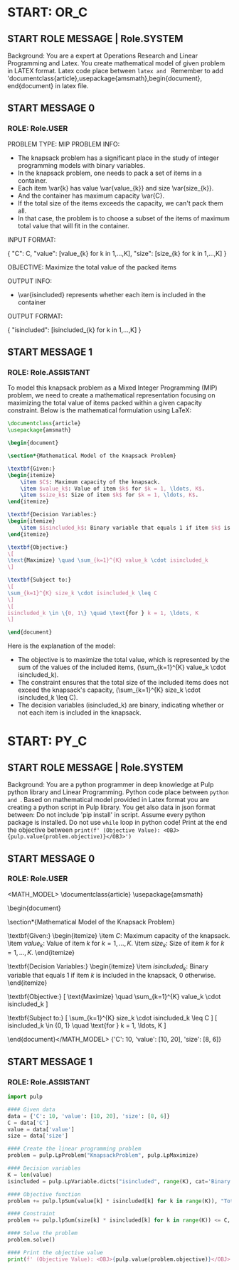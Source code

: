 # START: OR_C 
## START ROLE MESSAGE | Role.SYSTEM 
Background: You are a expert at Operations Research and Linear Programming and Latex. You create mathematical model of given problem in LATEX format. Latex code place between ```latex and ``` Remember to add 'documentclass{article},usepackage{amsmath},begin{document}, end{document} in latex file. 
## START MESSAGE 0 
### ROLE: Role.USER
<DESCRIPTION>
PROBLEM TYPE: MIP
PROBLEM INFO:

- The knapsack problem has a significant place in the study of integer programming models with binary variables. 
- In the knapsack problem, one needs to pack a set of items in a container.
- Each item \var{k} has value \var{value_{k}} and size \var{size_{k}}.
- And the container has maximum capacity \var{C}. 
- If the total size of the items exceeds the capacity, we can't pack them all. 
- In that case, the problem is to choose a subset of the items of maximum total value that will fit in the container. 

INPUT FORMAT:

{
	"C": C,
	"value": [value_{k} for k in 1,...,K],
	"size": [size_{k} for k in 1,...,K]
}


OBJECTIVE: Maximize the total value of the packed items

OUTPUT INFO:

- \var{isincluded} represents whether each item is included in the container

OUTPUT FORMAT:

{
	"isincluded": [isincluded_{k} for k in 1,...,K]
}
</DESCRIPTION>


## START MESSAGE 1 
### ROLE: Role.ASSISTANT
To model this knapsack problem as a Mixed Integer Programming (MIP) problem, we need to create a mathematical representation focusing on maximizing the total value of items packed within a given capacity constraint. Below is the mathematical formulation using LaTeX:

```latex
\documentclass{article}
\usepackage{amsmath}

\begin{document}

\section*{Mathematical Model of the Knapsack Problem}

\textbf{Given:}
\begin{itemize}
    \item $C$: Maximum capacity of the knapsack.
    \item $value_k$: Value of item $k$ for $k = 1, \ldots, K$.
    \item $size_k$: Size of item $k$ for $k = 1, \ldots, K$.
\end{itemize}

\textbf{Decision Variables:}
\begin{itemize}
    \item $isincluded_k$: Binary variable that equals 1 if item $k$ is included in the knapsack, 0 otherwise.
\end{itemize}

\textbf{Objective:}
\[
\text{Maximize} \quad \sum_{k=1}^{K} value_k \cdot isincluded_k
\]

\textbf{Subject to:}
\[
\sum_{k=1}^{K} size_k \cdot isincluded_k \leq C
\]
\[
isincluded_k \in \{0, 1\} \quad \text{for } k = 1, \ldots, K
\]

\end{document}
```

Here is the explanation of the model:

- The objective is to maximize the total value, which is represented by the sum of the values of the included items, \(\sum_{k=1}^{K} value_k \cdot isincluded_k\).
- The constraint ensures that the total size of the included items does not exceed the knapsack's capacity, \(\sum_{k=1}^{K} size_k \cdot isincluded_k \leq C\).
- The decision variables \(isincluded_k\) are binary, indicating whether or not each item is included in the knapsack.

# START: PY_C 
## START ROLE MESSAGE | Role.SYSTEM 
Background: You are a python programmer in deep knowledge at Pulp python library and Linear Programming. Python code place between ```python and ```. Based on mathematical model provided in Latex format you are creating a python script in Pulp library. You get also data in json format between: <DATA></DATA> Do not include 'pip install' in script. Assume every python package is installed. Do not use `while` loop in python code! Print at the end the objective between <OBJ></OBJ> `print(f' (Objective Value): <OBJ>{pulp.value(problem.objective)}</OBJ>')` 
## START MESSAGE 0 
### ROLE: Role.USER
<MATH_MODEL>
\documentclass{article}
\usepackage{amsmath}

\begin{document}

\section*{Mathematical Model of the Knapsack Problem}

\textbf{Given:}
\begin{itemize}
    \item $C$: Maximum capacity of the knapsack.
    \item $value_k$: Value of item $k$ for $k = 1, \ldots, K$.
    \item $size_k$: Size of item $k$ for $k = 1, \ldots, K$.
\end{itemize}

\textbf{Decision Variables:}
\begin{itemize}
    \item $isincluded_k$: Binary variable that equals 1 if item $k$ is included in the knapsack, 0 otherwise.
\end{itemize}

\textbf{Objective:}
\[
\text{Maximize} \quad \sum_{k=1}^{K} value_k \cdot isincluded_k
\]

\textbf{Subject to:}
\[
\sum_{k=1}^{K} size_k \cdot isincluded_k \leq C
\]
\[
isincluded_k \in \{0, 1\} \quad \text{for } k = 1, \ldots, K
\]

\end{document}</MATH_MODEL>
<DATA>
{'C': 10, 'value': [10, 20], 'size': [8, 6]}</DATA>


## START MESSAGE 1 
### ROLE: Role.ASSISTANT
```python
import pulp

#### Given data
data = {'C': 10, 'value': [10, 20], 'size': [8, 6]}
C = data['C']
value = data['value']
size = data['size']

#### Create the linear programming problem
problem = pulp.LpProblem("KnapsackProblem", pulp.LpMaximize)

#### Decision variables
K = len(value)
isincluded = pulp.LpVariable.dicts("isincluded", range(K), cat='Binary')

#### Objective function
problem += pulp.lpSum(value[k] * isincluded[k] for k in range(K)), "TotalValue"

#### Constraint
problem += pulp.lpSum(size[k] * isincluded[k] for k in range(K)) <= C, "CapacityConstraint"

#### Solve the problem
problem.solve()

#### Print the objective value
print(f' (Objective Value): <OBJ>{pulp.value(problem.objective)}</OBJ>')
```

